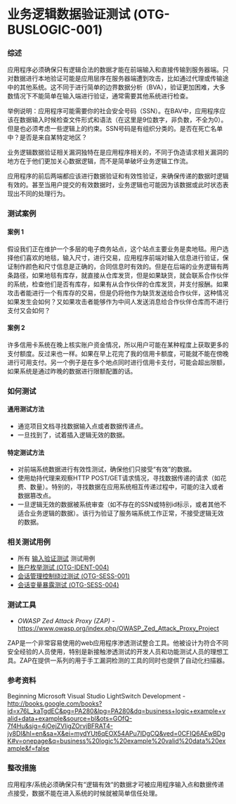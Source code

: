 # 业务逻辑数据验证测试 (OTG-BUSLOGIC-001)

### 综述

应用程序必须确保只有逻辑合法的数据才能在前端输入和直接传输到服务器端。只对数据进行本地验证可能是应用层序在服务器端遭到攻击，比如通过代理或传输途中的其他系统。这不同于进行简单的边界数据分析（BVA），验证更加困难，大多数情况下不能简单在输入端进行验证，通常需要其他系统进行检查。

举例说明：应用程序可能需要你的社会安全号码（SSN）。在BAV中，应用程序应该在数据输入时候检查文件形式和语法（在这里是9位数字，非负数，不全为0）。但是也必须考虑一些逻辑上的约束。SSN号码是有组织分类的。是否在死亡名单中？是否是来自某特定地区？

业务逻辑数据验证相关漏洞独特在是应用程序相关的，不同于伪造请求相关漏洞的地方在于他们更加关心数据逻辑，而不是简单破坏业务逻辑工作流。

应用程序的前后两端都应该进行数据验证和有效性验证，来确保传递的数据时逻辑有效的。甚至当用户提交的有效数据时，业务逻辑也可能因为该数据或此时状态表现出不同的处理行为。


### 测试案例

#### 案例 1

假设我们正在维护一个多层的电子商务站点，这个站点主要业务是卖地毯。用户选择他们喜欢的地毯，输入尺寸，进行交易，应用程序前端对输入信息进行验证，保证制作颜色和尺寸信息是正确的，合同信息时有效的。但是在后端的业务逻辑有两条路径，如果地毯有库存，就直接从仓库发货，但是如果缺货，就会联系合作伙伴的系统，检查他们是否有库存，如果有从合作伙伴的仓库发货，并支付报酬。如果攻击者能进行一个有库存的交易，但是仍将他作为缺货发送给合作伙伴，这种情况如果发生会如何？又如果攻击者能够作为中间人发送消息给合作伙伴仓库而不进行支付又会如何？

#### 案例 2

许多信用卡系统在晚上核实账户资金情况，所以用户可能在某种程度上获取更多的支付额度。反过来也一样。如果在早上花完了我的信用卡额度，可能就不能在傍晚进行可用支付。另一个例子是在多个地点同时进行信用卡支付，可能会超出限额，如果系统是通过昨晚的数据进行限额配置的话。


### 如何测试

#### 通用测试方法

* 通览项目文档寻找数据输入点或者数据传递点。
* 一旦找到了，试着插入逻辑无效的数据。

#### 特定测试方法

* 对前端系统数据进行有效性测试，确保他们只接受“有效”的数据。
* 使用劫持代理来观察HTTP POST/GET请求情况，寻找数据传递的请求（如花费、数量）。特别的，寻找数据在应用系统相互传递过程中，可能的注入或者数据篡改点。
* 一旦逻辑无效的数据被系统审查（如不存在的SSN或特别id标示，或者其他不适合业务逻辑的数据）。该行为验证了服务端系统工作正常，不接受逻辑无效的数据。


### 相关测试用例

* 所有 [输入验证测试](https://www.owasp.org/index.php/Testing_for_Input_Validation) 测试用例
* [账户枚举测试 (OTG-IDENT-004)](https://www.owasp.org/index.php/Testing_for_Account_Enumeration_and_Guessable_User_Account_%28OTG-IDENT-004%29)
* [会话管理控制绕过测试 (OTG-SESS-001)](https://www.owasp.org/index.php/Testing_for_Session_Management_Schema_%28OTG-SESS-001%29)
* [会话变量暴露测试 (OTG-SESS-004)](https://www.owasp.org/index.php/Testing_for_Exposed_Session_Variables_%28OTG-SESS-004%29)


### 测试工具

* *OWASP Zed Attack Proxy (ZAP)* - https://www.owasp.org/index.php/OWASP_Zed_Attack_Proxy_Project

ZAP是一个非常容易使用的web应用程序渗透测试整合工具。他被设计为符合不同安全经验的人员使用，特别是新接触渗透测试的开发人员和功能测试人员的理想工具。ZAP在提供一系列的用于手工漏洞检测的工具的同时也提供了自动化扫描器。


### 参考资料

Beginning Microsoft Visual Studio LightSwitch Development - http://books.google.com/books?id=x76L_kaTgdEC&pg=PA280&lpg=PA280&dq=business+logic+example+valid+data+example&source=bl&ots=GOfQ-7f4Hu&sig=4jOejZVligZOrvjBFRAT4-jy8DI&hl=en&sa=X&ei=mydYUt6qEOX54APu7IDgCQ&ved=0CFIQ6AEwBDgK#v=onepage&q=business%20logic%20example%20valid%20data%20example&f=false


### 整改措施

应用程序/系统必须确保只有“逻辑有效“的数据才可被应用程序输入点和数据传递点接受，数据不能在进入系统的时候就被简单信任处理。
